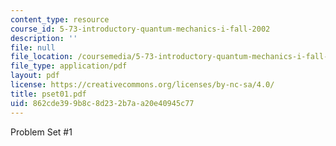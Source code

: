 ```yaml
---
content_type: resource
course_id: 5-73-introductory-quantum-mechanics-i-fall-2002
description: ''
file: null
file_location: /coursemedia/5-73-introductory-quantum-mechanics-i-fall-2002/862cde399b8c8d232b7aa20e40945c77_pset01.pdf
file_type: application/pdf
layout: pdf
license: https://creativecommons.org/licenses/by-nc-sa/4.0/
title: pset01.pdf
uid: 862cde39-9b8c-8d23-2b7a-a20e40945c77
---
```

Problem Set #1